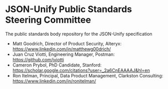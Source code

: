# JSON-Unify Public Standards Steering Committee

The public standards body repository for the JSON-Unify specification

- Matt Goodrich, Director of Product Security, Alteryx: https://www.linkedin.com/in/matthewg00drich/
- Juan Cruz Viotti, Engineering Manager, Postman: https://github.com/jviotti 
- Cameron Prybol, PhD Candidate, Stanford: https://scholar.google.com/citations?user=_2a6CnEAAAAJ&hl=en
- Ron Itelman, Principal, Data Product Management, Clarkston Consulting: https://www.linkedin.com/in/ronitelman/

